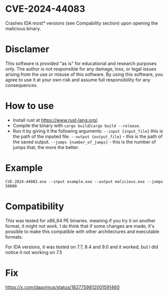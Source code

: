 # CVE-2024-44083
Crashes IDA most* versions (see Compability section) upon opening the malicious binary. 

# Disclamer
This software is provided "as is" for educational and research purposes only. The author is not responsible for any damage, loss, or legal issues arising from the use or misuse of this software. By using this software, you agree to use it at your own risk and assume full responsibility for any consequences.

# How to use
- Install rust at https://www.rust-lang.org/.
- Compile the binary with ```cargo build```/```cargo build --release```.
- Run it by giving it the following arguments:
```--input {input_file}``` this is the path of the inputed file.
```--output {output_file}``` - this is the path of the saved output. 
```--jumps {number_of_jumps}``` - this is the number of jumps that, the more the better.

# Example
```CVE-2024-44083.exe --input example.exe --output malicious.exe --jumps 50000```

# Compatibility
This was tested for x86_64 PE binaries. meaning if you try it on another format, it might not work.
I do think that if some changes are made, it's possible to make this compatible with other architectures and executable formats.

For IDA versions, it was tested on 7.7, 8.4 and 9.0 and it worked, but i did notice it not working on 7.5

# Fix
https://x.com/daaximus/status/1827759812001591460
